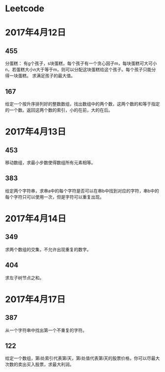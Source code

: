 # Leetcode

# 2017年4月12日
## 455
分蛋糕：
有g个孩子，s块蛋糕，每个孩子有一个贪心因子m，每块蛋糕可大可小n，若蛋糕大小n大于等于m，则可以分配这块蛋糕给这个孩子。每个孩子只能分得一块蛋糕。
求满足孩子的最大值。

## 167
给定一个按升序排列好的整数数组，找出数组中的两个数，这两个数的和等于指定的一个数。返回这两个数的索引，小的在前，大的在后。

# 2017年4月13日
## 453
移动数组，求最小步数使得数组所有元素相等。
## 383
给定两个字符串，求串a中的每个字符是否可以在串b中找到对应的字符，串b中的每个字符只可以使用一次，但是字符可以重复出现。

# 2017年4月14日
## 349
求两个数组的交集，不允许出现重复的数字。

## 404
求左子树节点之和。

# 2017年4月17日
## 387
从一个字符串中找出第一个不重复的字符。

## 122
给定一个数组，第i处索引代表第i天，第i处值代表第i天的股票价格，你可以尽最大次数的卖出买入股票，求最大利润。
